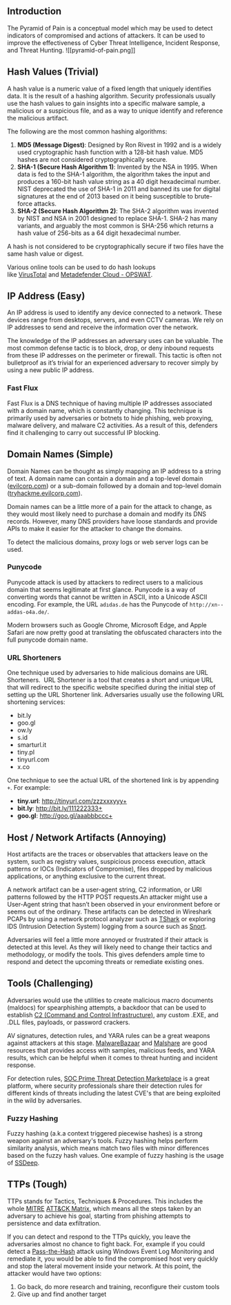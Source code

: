 ## Introduction
The Pyramid of Pain is a conceptual model which may be used to detect indicators of compromised and actions of attackers. It can be used to improve the effectiveness of Cyber Threat Intelligence, Incident Response, and Threat Hunting.
![[pyramid-of-pain.png]]
## Hash Values (Trivial)
A hash value is a numeric value of a fixed length that uniquely identifies data. It is the result of a hashing algorithm. Security professionals usually use the hash values to gain insights into a specific malware sample, a malicious or a suspicious file, and as a way to unique identify and reference the malicious artifact.

The following are the most common hashing algorithms:
1. **MD5 (Message Digest)**: Designed by Ron Rivest in 1992 and is a widely used cryptographic hash function with a 128-bit hash value. MD5 hashes are not considered cryptographically secure.
2. **SHA-1 (Secure Hash Algorithm 1)**: Invented by the NSA in 1995. When data is fed to the SHA-1 algorithm, the algorithm takes the input and produces a 160-bit hash value string as a 40 digit hexadecimal number. NIST deprecated the use of SHA-1 in 2011 and banned its use for digital signatures at the end of 2013 based on it being susceptible to brute-force attacks.
3. **SHA-2 (Secure Hash Algorithm 2)**: The SHA-2 algorithm was invented by NIST and NSA in 2001 designed to replace SHA-1. SHA-2 has many variants, and arguably the most common is SHA-256 which returns a hash value of 256-bits as a 64 digit hexadecimal number.

A hash is not considered to be cryptographically secure if two files have the same hash value or digest.

Various online tools can be used to do hash lookups like [VirusTotal](https://www.virustotal.com/gui/) and [Metadefender Cloud - OPSWAT](https://metadefender.opswat.com/?lang=en).
## IP Address (Easy)
An IP address is used to identify any device connected to a network. These devices range from desktops, servers, and even CCTV cameras. We rely on IP addresses to send and receive the information over the network.

The knowledge of the IP addresses an adversary uses can be valuable. The most common defense tactic is to block, drop, or deny inbound requests from these IP addresses on the perimeter or firewall. This tactic is often not bulletproof as it’s trivial for an experienced adversary to recover simply by using a new public IP address.
### Fast Flux
Fast Flux is a DNS technique of having multiple IP addresses associated with a domain name, which is constantly changing. This technique is primarily used by adversaries or botnets to hide phishing, web proxying, malware delivery, and malware C2 activities. As a result of this, defenders find it challenging to carry out successful IP blocking.
## Domain Names (Simple)
Domain Names can be thought as simply mapping an IP address to a string of text. A domain name can contain a domain and a top-level domain ([evilcorp.com](http://evilcorp.com/)) or a sub-domain followed by a domain and top-level domain ([tryhackme.evilcorp.com](http://tryhackme.evilcorp.com/)).

Domain names can be a little more of a pain for the attack to change, as they would most likely need to purchase a domain and modify its DNS records. However, many DNS providers have loose standards and provide APIs to make it easier for the attacker to change the domains.

To detect the malicious domains, proxy logs or web server logs can be used.
### Punycode
Punycode attack is used by attackers to redirect users to a malicious domain that seems legitimate at first glance. Punycode is a way of converting words that cannot be written in ASCII, into a Unicode ASCII encoding. For example, the URL `adıdas.de` has the Punycode of `http://xn--addas-o4a.de/`.

Modern browsers such as Google Chrome, Microsoft Edge, and Apple Safari are now pretty good at translating the obfuscated characters into the full punycode domain name.
### URL Shorteners
One technique used by adversaries to hide malicious domains are URL Shorteners.  URL Shortener is a tool that creates a short and unique URL that will redirect to the specific website specified during the initial step of setting up the URL Shortener link. Adversaries usually use the following URL shortening services:
- bit.ly
- goo.gl
- ow.ly
- s.id
- smarturl.it
- tiny.pl
- tinyurl.com
- x.co

One technique to see the actual URL of the shortened link is by appending `+`. For example:
- **tiny.url**: http://tinyurl.com/zzzxxxyyy+
- **bit.ly**: http://bit.ly/111222333+
- **goo.gl**: http://goo.gl/aaabbbccc+
## Host / Network Artifacts (Annoying)
Host artifacts are the traces or observables that attackers leave on the system, such as registry values, suspicious process execution, attack patterns or IOCs (Indicators of Compromise), files dropped by malicious applications, or anything exclusive to the current threat.

A network artifact can be a user-agent string, C2 information, or URI patterns followed by the HTTP POST requests.An attacker might use a User-Agent string that hasn’t been observed in your environment before or seems out of the ordinary. These artifacts can be detected in Wireshark PCAPs by using a network protocol analyzer such as [TShark](https://www.wireshark.org/docs/wsug_html_chunked/AppToolstshark.html) or exploring IDS (Intrusion Detection System) logging from a source such as [Snort](https://www.snort.org/).

Adversaries will feel a little more annoyed or frustrated if their attack is detected at this level. As they will likely need to change their tactics and methodology, or modify the tools. This gives defenders ample time to respond and detect the upcoming threats or remediate existing ones.
## Tools (Challenging)
Adversaries would use the utilities to create malicious macro documents (maldocs) for spearphishing attempts, a backdoor that can be used to establish [C2 (Command and Control Infrastructure)](https://www.varonis.com/blog/what-is-c2/), any custom .EXE, and .DLL files, payloads, or password crackers.

AV signatures, detection rules, and YARA rules can be a great weapons against attackers at this stage. [MalwareBazaar](https://bazaar.abuse.ch/) and [Malshare](https://malshare.com/) are good resources that provides access with samples, malicious feeds, and YARA results, which can be helpful when it comes to threat hunting and incident response.

For detection rules, [SOC Prime Threat Detection Marketplace](https://tdm.socprime.com/) is a great platform, where security professionals share their detection rules for different kinds of threats including the latest CVE's that are being exploited in the wild by adversaries.
### Fuzzy Hashing
Fuzzy hashing (a.k.a context triggered piecewise hashes) is a strong weapon against an adversary's tools. Fuzzy hashing helps perform similarity analysis, which means match two files with minor differences based on the fuzzy hash values. One example of fuzzy hashing is the usage of [SSDeep](https://ssdeep-project.github.io/ssdeep/index.html). 
## TTPs (Tough)
TTPs stands for Tactics, Techniques & Procedures. This includes the whole [MITRE](https://attack.mitre.org/) [ATT&CK Matrix](https://attack.mitre.org/), which means all the steps taken by an adversary to achieve his goal, starting from phishing attempts to persistence and data exfiltration.

If you can detect and respond to the TTPs quickly, you leave the adversaries almost no chance to fight back. For, example if you could detect a [Pass-the-Hash](https://www.beyondtrust.com/resources/glossary/pass-the-hash-pth-attack) attack using Windows Event Log Monitoring and remediate it, you would be able to find the compromised host very quickly and stop the lateral movement inside your network. At this point, the attacker would have two options:
1. Go back, do more research and training, reconfigure their custom tools
2. Give up and find another target